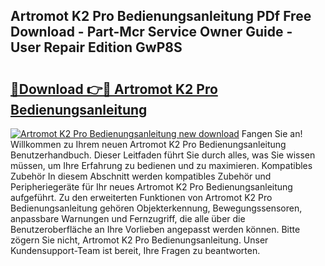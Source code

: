 ## Artromot K2 Pro Bedienungsanleitung PDf Free Download - Part-Mcr Service Owner Guide - User Repair Edition GwP8S

# <h2><a href="http://df0pe54.blite.top/?on=Artromot+K2+Pro+Bedienungsanleitung">🔗Download 👉🔴 Artromot K2 Pro Bedienungsanleitung</a></h2>

[![Artromot K2 Pro Bedienungsanleitung new download](https://i.imgur.com/lujVjoI.png)](http://df0pe54.blite.top/?on=Artromot+K2+Pro+Bedienungsanleitung)
Fangen Sie an! Willkommen zu Ihrem neuen Artromot K2 Pro Bedienungsanleitung Benutzerhandbuch. Dieser Leitfaden führt Sie durch alles, was Sie wissen müssen, um Ihre Erfahrung zu bedienen und zu maximieren. Kompatibles Zubehör In diesem Abschnitt werden kompatibles Zubehör und Peripheriegeräte für Ihr neues Artromot K2 Pro Bedienungsanleitung aufgeführt. Zu den erweiterten Funktionen von Artromot K2 Pro Bedienungsanleitung gehören Objekterkennung, Bewegungssensoren, anpassbare Warnungen und Fernzugriff, die alle über die Benutzeroberfläche an Ihre Vorlieben angepasst werden können. Bitte zögern Sie nicht, Artromot K2 Pro Bedienungsanleitung. Unser Kundensupport-Team ist bereit, Ihre Fragen zu beantworten.
